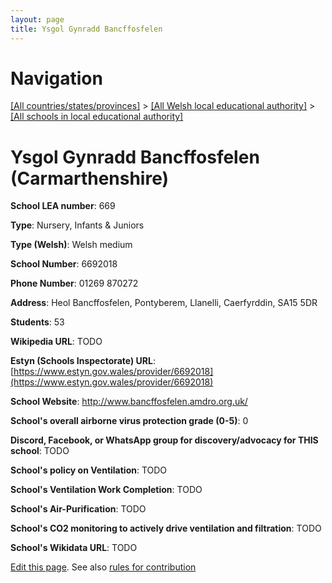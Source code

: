 ```yaml
---
layout: page
title: Ysgol Gynradd Bancffosfelen
---
```

# Navigation

[[All countries/states/provinces]](../../..) > [[All Welsh local educational authority]](../..) > [[All schools in local educational authority]](..)

# Ysgol Gynradd Bancffosfelen (Carmarthenshire)

**School LEA number**: 669

**Type**: Nursery, Infants & Juniors

**Type (Welsh)**: Welsh medium

**School Number**: 6692018

**Phone Number**: 01269 870272

**Address**: Heol Bancffosfelen, Pontyberem, Llanelli, Caerfyrddin, SA15 5DR

**Students**: 53

**Wikipedia URL**: TODO

**Estyn (Schools Inspectorate) URL**: [https://www.estyn.gov.wales/provider/6692018](https://www.estyn.gov.wales/provider/6692018)

**School Website**: http://www.bancffosfelen.amdro.org.uk/

**School's overall airborne virus protection grade (0-5)**: 0

**Discord, Facebook, or WhatsApp group for discovery/advocacy for THIS school**: TODO

**School's policy on Ventilation**: TODO

**School's Ventilation Work Completion**: TODO

**School's Air-Purification**: TODO

**School's CO2 monitoring to actively drive ventilation and filtration**: TODO

**School's Wikidata URL**: TODO




[Edit this page](https://github.com/VentilationProject/Wales/edit/prif/./Carmarthenshire/Ysgol_Gynradd_Bancffosfelen.md). See also [rules for contribution](../../../contribution-rules/)